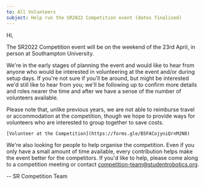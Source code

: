 ```yaml
---
to: All Volunteers
subject: Help run the SR2022 Competition event (dates finalised)
---
```


Hi,

The SR2022 Competition event will be on the weekend of the 23rd April, in person
at Southampton University.

We're in the early stages of planning the event and would like to hear from
anyone who would be interested in volunteering at the event and/or during setup
days. If you're not sure if you'll be around, but might be interested we'd still
like to hear from you; we'll be following up to confirm more details and roles
nearer the time and after we have a sense of the number of volunteers available.

Please note that, unlike previous years, we are not able to reimburse travel or
accommodation at the competition, though we hope to provide ways for volunteers
who are interested to group together to save costs.

    [Volunteer at the Competition](https://forms.gle/B5FACojyniQrnM2N8)

We're also looking for people to help organise the competition. Even if you only
have a small amount of time available, every contribution helps make the event
better for the competitors. If you'd like to help, please come along to a
competition meeting or contact <competition-team@studentrobotics.org>.

-- SR Competition Team
